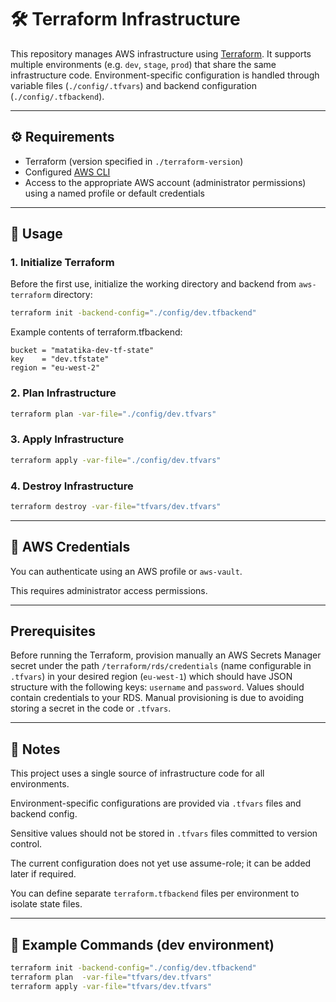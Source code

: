 # 🛠️ Terraform Infrastructure

This repository manages AWS infrastructure using [Terraform](https://www.terraform.io/). 
It supports multiple environments (e.g. `dev`, `stage`, `prod`) that share the same infrastructure code.
Environment-specific configuration is handled through variable files (`./config/.tfvars`) and backend configuration (`./config/.tfbackend`).

---

## ⚙️ Requirements

- Terraform (version specified in `./terraform-version`)
- Configured [AWS CLI](https://docs.aws.amazon.com/cli/latest/userguide/cli-configure-profiles.html)
- Access to the appropriate AWS account (administrator permissions) using a named profile or default credentials

---

## 🚀 Usage

### 1. Initialize Terraform

Before the first use, initialize the working directory and backend from `aws-terraform` directory:

```bash
terraform init -backend-config="./config/dev.tfbackend"
```

Example contents of terraform.tfbackend:

```hcl
bucket = "matatika-dev-tf-state"
key    = "dev.tfstate"
region = "eu-west-2"
```

### 2. Plan Infrastructure
``` bash
terraform plan -var-file="./config/dev.tfvars"
```

### 3. Apply Infrastructure
```bash
terraform apply -var-file="./config/dev.tfvars"
```

### 4. Destroy Infrastructure
```bash
terraform destroy -var-file="tfvars/dev.tfvars"
```

---

## 🔧 AWS Credentials
You can authenticate using an AWS profile or `aws-vault`.

This requires administrator access permissions.

---

## Prerequisites

Before running the Terraform, provision manually an AWS Secrets Manager secret under the path `/terraform/rds/credentials` 
(name configurable in `.tfvars`) in your desired region (`eu-west-1`) which should have JSON structure with the following keys:
`username` and `password`. Values should contain credentials to your RDS. Manual provisioning is due to avoiding storing a secret
in the code or `.tfvars`.

---

## 📌 Notes
This project uses a single source of infrastructure code for all environments.

Environment-specific configurations are provided via `.tfvars` files and backend config.

Sensitive values should not be stored in `.tfvars` files committed to version control.

The current configuration does not yet use assume-role; it can be added later if required.

You can define separate `terraform.tfbackend` files per environment to isolate state files.

---

## 🧰 Example Commands (dev environment)
```bash
terraform init -backend-config="./config/dev.tfbackend"
terraform plan  -var-file="tfvars/dev.tfvars"
terraform apply -var-file="tfvars/dev.tfvars"
```